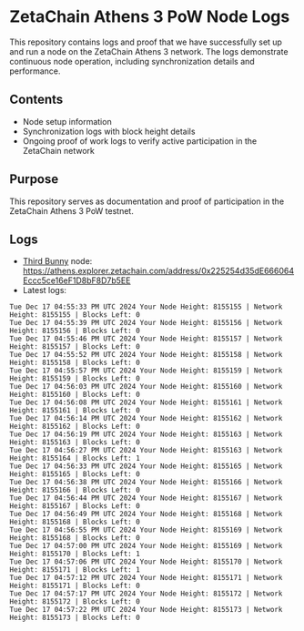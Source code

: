 # ZetaChain Athens 3 PoW Node Logs
This repository contains logs and proof that we have successfully set up and run a node on the ZetaChain Athens 3 network. The logs demonstrate continuous node operation, including synchronization details and performance.

## Contents
- Node setup information
- Synchronization logs with block height details
- Ongoing proof of work logs to verify active participation in the ZetaChain network

## Purpose
This repository serves as documentation and proof of participation in the ZetaChain Athens 3 PoW testnet.

## Logs

- [Third Bunny](https://thirdbunny.xyz/) node: https://athens.explorer.zetachain.com/address/0x225254d35dE666064Eccc5ce16eF1D8bF8D7b5EE
- Latest logs:
```
Tue Dec 17 04:55:33 PM UTC 2024 Your Node Height: 8155155 | Network Height: 8155155 | Blocks Left: 0
Tue Dec 17 04:55:39 PM UTC 2024 Your Node Height: 8155156 | Network Height: 8155156 | Blocks Left: 0
Tue Dec 17 04:55:46 PM UTC 2024 Your Node Height: 8155157 | Network Height: 8155157 | Blocks Left: 0
Tue Dec 17 04:55:52 PM UTC 2024 Your Node Height: 8155158 | Network Height: 8155158 | Blocks Left: 0
Tue Dec 17 04:55:57 PM UTC 2024 Your Node Height: 8155159 | Network Height: 8155159 | Blocks Left: 0
Tue Dec 17 04:56:03 PM UTC 2024 Your Node Height: 8155160 | Network Height: 8155160 | Blocks Left: 0
Tue Dec 17 04:56:08 PM UTC 2024 Your Node Height: 8155161 | Network Height: 8155161 | Blocks Left: 0
Tue Dec 17 04:56:14 PM UTC 2024 Your Node Height: 8155162 | Network Height: 8155162 | Blocks Left: 0
Tue Dec 17 04:56:19 PM UTC 2024 Your Node Height: 8155163 | Network Height: 8155163 | Blocks Left: 0
Tue Dec 17 04:56:27 PM UTC 2024 Your Node Height: 8155163 | Network Height: 8155164 | Blocks Left: 1
Tue Dec 17 04:56:33 PM UTC 2024 Your Node Height: 8155165 | Network Height: 8155165 | Blocks Left: 0
Tue Dec 17 04:56:38 PM UTC 2024 Your Node Height: 8155166 | Network Height: 8155166 | Blocks Left: 0
Tue Dec 17 04:56:44 PM UTC 2024 Your Node Height: 8155167 | Network Height: 8155167 | Blocks Left: 0
Tue Dec 17 04:56:49 PM UTC 2024 Your Node Height: 8155168 | Network Height: 8155168 | Blocks Left: 0
Tue Dec 17 04:56:55 PM UTC 2024 Your Node Height: 8155169 | Network Height: 8155168 | Blocks Left: 0
Tue Dec 17 04:57:00 PM UTC 2024 Your Node Height: 8155169 | Network Height: 8155170 | Blocks Left: 1
Tue Dec 17 04:57:06 PM UTC 2024 Your Node Height: 8155170 | Network Height: 8155171 | Blocks Left: 1
Tue Dec 17 04:57:12 PM UTC 2024 Your Node Height: 8155171 | Network Height: 8155171 | Blocks Left: 0
Tue Dec 17 04:57:17 PM UTC 2024 Your Node Height: 8155172 | Network Height: 8155172 | Blocks Left: 0
Tue Dec 17 04:57:22 PM UTC 2024 Your Node Height: 8155173 | Network Height: 8155173 | Blocks Left: 0
```
